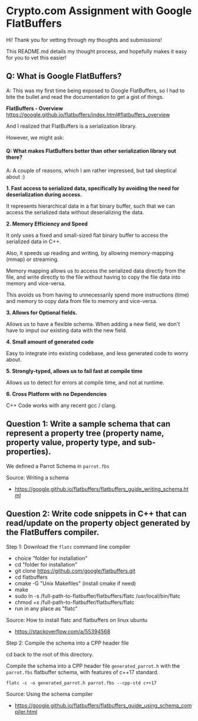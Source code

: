 # Crypto.com Assignment with Google FlatBuffers

Hi! Thank you for vetting through my thoughts and submissions!

This README.md details my thought process, and hopefully makes it easy for you to vet this easier!

## Q: What is Google FlatBuffers?

A: This was my first time being exposed to Google FlatBuffers, so I had to bite the bullet and read the documentation to get a gist of things.

**FlatBuffers - Overview**
https://google.github.io/flatbuffers/index.html#flatbuffers_overview

And I realized that FlatBuffers is a serialization library.

However, we might ask:

#### Q: What makes FlatBuffers better than other serialization library out there?

A: A couple of reasons, which I am rather impressed, but tad skeptical about :)

**1. Fast access to serialized data, specifically by avoiding the need for deserialization during access.** 

It represents hierarchical data in a flat binary buffer, such that we can access the serialized data without deserializing the data.

**2. Memory Efficiency and Speed**

It only uses a fixed and small-sized flat binary buffer to access the serialized data in C++.

Also, it speeds up reading and writing, by allowing memory-mapping (mmap) or streaming.

Memory mapping allows us to access the serialized data directly from the file, and write directly to the file without having to copy the file data into memory and vice-versa.

This avoids us from having to unnecessarily spend more instructions (time) and memory to copy data from file to memory and vice-versa.

**3. Allows for Optional fields.**

Allows us to have a flexible schema. When adding a new field, we don't have to imput our existing data with the new field.

**4. Small amount of generated code**

Easy to integrate into existing codebase, and less generated code to worry about.

**5. Strongly-typed, allows us to fail fast at compile time**

Allows us to detect for errors at compile time, and not at runtime.

**6. Cross Platform with no Dependencies**

C++ Code works with any recent gcc / clang.

## Question 1: Write a sample schema that can represent a property tree (property name, property value, property type, and sub-properties).

We defined a Parrot Schema in `parrot.fbs`

Source: Writing a schema
- https://google.github.io/flatbuffers/flatbuffers_guide_writing_schema.html

## Question 2: Write code snippets in C++ that can read/update on the property object generated by the FlatBuffers compiler.

Step 1: Download the `flatc` command line compiler

- choice "folder for installation"
- cd "folder for installation"
- git clone https://github.com/google/flatbuffers.git
- cd flatbuffers
- cmake -G "Unix Makefiles" (install cmake if need)
- make
- sudo ln -s /full-path-to-flatbuffer/flatbuffers/flatc /usr/local/bin/flatc
- chmod +x /full-path-to-flatbuffer/flatbuffers/flatc
- run in any place as "flatc"

Source: How to install flatc and flatbuffers on linux ubuntu
- https://stackoverflow.com/a/55394568

Step 2: Compile the schema into a CPP header file

cd back to the root of this directory.

Compile the schema into a CPP header file `generated_parrot.h` with the `parrot.fbs` flatbuffer schema, with features of c++17 standard.

```
flatc -c -o generated_parrot.h parrot.fbs --cpp-std c++17
```

Source: Using the schema compiler
- https://google.github.io/flatbuffers/flatbuffers_guide_using_schema_compiler.html
